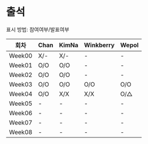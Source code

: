 # 출석

표시 방법: 참여여부/발표여부

| 회차  | Chan | KimNa | Winkberry | Wepol |
|------|------|-------|-----------|-------|
|Week00| X/-  | X/-   | -         | -     |
|Week01| O/O  | O/O   | -         | -     |
|Week02| O/O  | O/O   | -         | -     |
|Week03| O/O  | O/O   | O/O       | O/O   |
|Week04| O/O  | X/X   | X/X       | O/△   |
|Week05| -    |  -    | -         | -     |
|Week06| -    |  -    | -         | -     |
|Week07| -    |  -    | -         | -     |
|Week08| -    |  -    | -         | -     |

